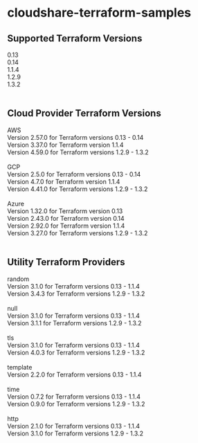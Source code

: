 # cloudshare-terraform-samples


## Supported Terraform Versions
0.13 <br>
0.14 <br>
1.1.4 <br>
1.2.9 <br>
1.3.2 <br>
 <br>
## Cloud Provider Terraform  Versions
AWS <br>
Version 2.57.0 for Terraform versions 0.13 - 0.14 <br>
Version 3.37.0 for Terraform version 1.1.4 <br>
Version 4.59.0 for Terraform versions 1.2.9 - 1.3.2 <br>
 <br>
GCP <br>
Version 2.5.0 for Terraform versions 0.13 - 0.14 <br>
Version 4.7.0 for Terraform version 1.1.4 <br>
Version 4.41.0 for Terraform versions 1.2.9 - 1.3.2 <br>
 <br>
Azure <br>
Version 1.32.0 for Terraform version 0.13 <br>
Version 2.43.0 for Terraform version 0.14 <br>
Version 2.92.0 for Terraform version 1.1.4 <br>
Version 3.27.0 for Terraform versions 1.2.9 - 1.3.2 <br>
 <br>
## Utility Terraform Providers
random <br>
Version 3.1.0 for Terraform versions 0.13 - 1.1.4 <br>
Version 3.4.3 for Terraform versions 1.2.9 - 1.3.2 <br>
 <br>
null <br>
Version 3.1.0 for Terraform versions 0.13 - 1.1.4 <br>
Version 3.1.1 for Terraform versions 1.2.9 - 1.3.2 <br>
 <br>
tls <br>
Version 3.1.0 for Terraform versions 0.13 - 1.1.4 <br>
Version 4.0.3 for Terraform versions 1.2.9 - 1.3.2 <br>
 <br>
template <br>
Version 2.2.0 for Terraform versions 0.13 - 1.1.4 <br>
 <br>
time <br>
Version 0.7.2 for Terraform versions 0.13 - 1.1.4 <br>
Version 0.9.0 for Terraform versions 1.2.9 - 1.3.2 <br>
 <br>
http <br>
Version 2.1.0 for Terraform versions 0.13 - 1.1.4 <br>
Version 3.1.0 for Terraform versions 1.2.9 - 1.3.2 <br>
